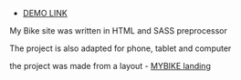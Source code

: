 - [DEMO LINK](https://Mikitkaaist.github.io/My-Bike/)

My Bike site was written in HTML and SASS preprocessor

The project is also adapted for phone, tablet and computer

the project was made from a layout - [MYBIKE landing](https://www.figma.com/file/NZQAIydtHo5QkINyGLHNcq/BIKE-New-Version?node-id=0%3A1)

